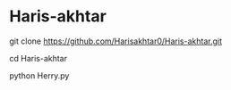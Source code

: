 # Haris-akhtar 
git clone https://github.com/Harisakhtar0/Haris-akhtar.git 
 
 cd Haris-akhtar 
 
 python Herry.py 
